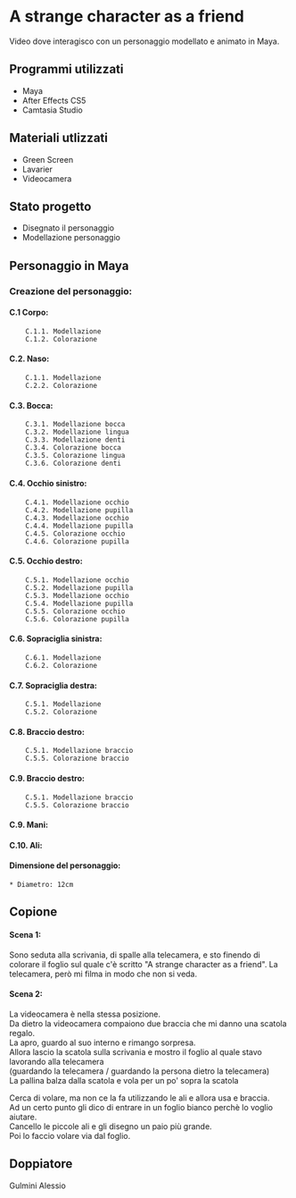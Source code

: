 # A strange character as a friend
Video dove interagisco con un personaggio modellato e animato in Maya.


## Programmi utilizzati
* Maya
* After Effects CS5
* Camtasia Studio

## Materiali utlizzati 
* Green Screen
* Lavarier
* Videocamera

## Stato progetto
* Disegnato il personaggio
* Modellazione personaggio

## Personaggio in Maya
### Creazione del personaggio:
    
#### C.1 Corpo:
        C.1.1. Modellazione
        C.1.2. Colorazione
        
#### C.2. Naso:
        C.1.1. Modellazione
        C.2.2. Colorazione 
        
#### C.3. Bocca:
        C.3.1. Modellazione bocca
        C.3.2. Modellazione lingua
        C.3.3. Modellazione denti
        C.3.4. Colorazione bocca
        C.3.5. Colorazione lingua
        C.3.6. Colorazione denti
        
#### C.4. Occhio sinistro:
        C.4.1. Modellazione occhio
        C.4.2. Modellazione pupilla
        C.4.3. Modellazione occhio
        C.4.4. Modellazione pupilla
        C.4.5. Colorazione occhio
        C.4.6. Colorazione pupilla
        
#### C.5. Occhio destro:
        C.5.1. Modellazione occhio
        C.5.2. Modellazione pupilla
        C.5.3. Modellazione occhio
        C.5.4. Modellazione pupilla
        C.5.5. Colorazione occhio
        C.5.6. Colorazione pupilla
        
#### C.6. Sopraciglia sinistra:
        C.6.1. Modellazione
        C.6.2. Colorazione
    
#### C.7. Sopraciglia destra:
        C.5.1. Modellazione
        C.5.2. Colorazione
        
#### C.8. Braccio destro:
        C.5.1. Modellazione braccio
        C.5.5. Colorazione braccio
        
#### C.9. Braccio destro:
        C.5.1. Modellazione braccio
        C.5.5. Colorazione braccio
    
#### C.9. Mani:
    
#### C.10. Ali:

#### Dimensione del personaggio:
    * Diametro: 12cm

## Copione
#### Scena 1:
Sono seduta alla scrivania, di spalle alla telecamera, e sto finendo di colorare il foglio sul quale c'è scritto "A strange character as a friend".
La telecamera, però mi filma in modo che non si veda.<br>

#### Scena 2:<br>
La videocamera è nella stessa posizione.<br>
Da dietro la videocamera compaiono due braccia che mi danno una scatola regalo.<br>
La apro, guardo al suo interno e rimango sorpresa.<br>
Allora lascio la scatola sulla scrivania e mostro il foglio al quale stavo lavorando alla telecamera<br>
(guardando la telecamera / guardando la persona dietro la telecamera)<br>
La pallina balza dalla scatola e vola per un po' sopra la scatola<br>


Cerca di volare, ma non ce la fa utilizzando le ali e allora usa e braccia.<br>
Ad un certo punto gli dico di entrare in un foglio bianco perchè lo voglio aiutare. <br>
Cancello le piccole ali e gli disegno un paio più grande.<br>
Poi lo faccio volare via dal foglio.<br>

## Doppiatore
Gulmini Alessio


